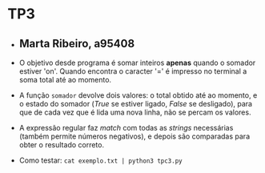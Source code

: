 # TP3

- ## **Marta Ribeiro, a95408**

- O objetivo desde programa é somar inteiros **apenas** quando o somador estiver 'on'.
Quando encontra o caracter '=' é impresso no terminal a soma total até ao momento.
- A função ``` somador ``` devolve dois valores: o total obtido até ao momento, e o estado do
somador (*True* se estiver ligado, *False* se desligado), para que de cada vez que é lida uma
nova linha, não se percam os valores.
- A expressão regular faz *match* com todas as *strings* necessárias (também permite números 
negativos), e depois são comparadas para obter o resultado correto.


- Como testar:
``` cat exemplo.txt | python3 tpc3.py ```